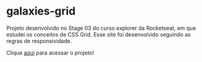 # galaxies-grid

Projeto desenvolvido no Stage 03 do curso explorer da Rocketseat, em que estudei os conceitos de CSS Grid. Esse site foi desenvolvido seguindo as regras de responsividade.

Clique [aqui](https://nop-dev.github.io/galaxies-grid/) para acessar o projeto!
